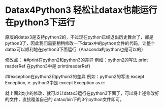 # Datax4Python3 轻松让datax也能运行在python3下运行

原版的datax3是支持python2的，不过现在python已经退出历史舞台了，都是python3了，因此我们需要稍稍修改一下datax中的python文件的代码，让整个datax可以顺利地在python3下面运行（Anaconda的python也是可以的）

修改点：
##print在python2和python3的差异
例如：python2的写法
print readerRef
在python3中是
print(readerRef)

##exception在python2和python3的差异
例如：python2的写法
except Exception, e:
python3中是
except Exception as e:

就上面2类小的修改，就可以让datax3运行在python3下面了，可以将上述修改好的文件，直接覆盖自己的 datax/bin下的3个python文件即可。
